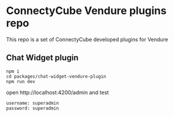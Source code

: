# ConnectyCube Vendure plugins repo

This repo is a set of ConnectyCube developed plugins for Vendure

## Chat Widget plugin 

```
npm i
cd packages/chat-widget-vendure-plugin
npm run dev
```

open http://localhost:4200/admin and test 

```
username: superadmin
password: superadmin
```
